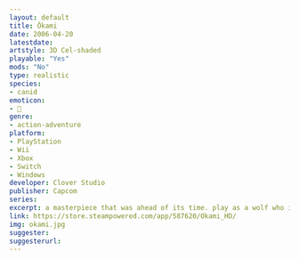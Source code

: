 ```yaml
---
layout: default
title: Ōkami
date: 2006-04-20
latestdate: 
artstyle: 3D Cel-shaded
playable: "Yes"
mods: "No"
type: realistic
species: 
- canid
emoticon:
- 🐺
genre: 
- action-adventure
platform:
- PlayStation
- Wii
- Xbox
- Switch
- Windows
developer: Clover Studio
publisher: Capcom
series: 
excerpt: a masterpiece that was ahead of its time. play as a wolf who is also a Japanese goddess with celestial powers in this unique and innovative 3d action-adventure game.
link: https://store.steampowered.com/app/587620/Okami_HD/
img: okami.jpg
suggester: 
suggesterurl: 
---
```


